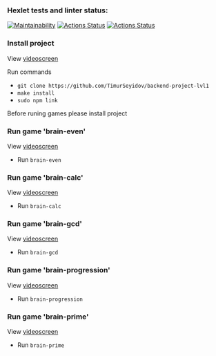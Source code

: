 ### Hexlet tests and linter status:
[![Maintainability](https://api.codeclimate.com/v1/badges/c8cf29a287e3612941c2/maintainability)](https://codeclimate.com/github/TimurSeyidov/backend-project-lvl1/maintainability)
[![Actions Status](https://github.com/TimurSeyidov/backend-project-lvl1/workflows/hexlet-check/badge.svg)](https://github.com/TimurSeyidov/backend-project-lvl1/actions)
[![Actions Status](https://github.com/TimurSeyidov/backend-project-lvl1/workflows/user-check/badge.svg)](https://github.com/TimurSeyidov/backend-project-lvl1/actions)

### Install project
View [videoscreen](https://asciinema.org/a/rocLSpARWMuBh9RnirKB2Apyw)

Run commands

*   `git clone https://github.com/TimurSeyidov/backend-project-lvl1`
*   `make install`
*   `sudo npm link`

Before runing games please install project

### Run game 'brain-even'
View [videoscreen](https://asciinema.org/a/q2nEmxRUhfvG1HcPMNdm9OfJx)
- Run `brain-even`

### Run game 'brain-calc'
View [videoscreen](https://asciinema.org/a/rocLSpARWMuBh9RnirKB2Apyw)
- Run `brain-calc`

### Run game 'brain-gcd'
View [videoscreen](https://asciinema.org/a/JhnC73enzngeJF9ykxFZXcXE9)
- Run `brain-gcd`

### Run game 'brain-progression'
View [videoscreen](https://asciinema.org/a/k79ScngiFLiTgYeorf2YyvaJD)
- Run `brain-progression`

### Run game 'brain-prime'
View [videoscreen](https://asciinema.org/a/g0nDdRCuoT8GbQWmowqPCOPH0)
- Run `brain-prime`
